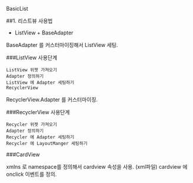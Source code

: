 BasicList

##1. 리스트뷰 사용법

* ListView + BaseAdapter

BaseAdapter 를 커스터마이징해서 ListView 세팅.

###ListView 사용단계
```
ListView 위젯 가져오기
Adapter 정의하기
ListView 에 Adapter 세팅하기
RecyclerView
```

RecyclerView.Adapter 를 커스터마이징.

###RecyclerView 사용단계
```
Recycler 위젯 가져오기
Adapter 정의하기
Recycler 에 Adapter 세팅하기
Recycler 에 LayoutManger 세팅하기
```

###CardView

xmlns 로 namespace를 정의해서 cardview 속성을 사용. (xml파일)
cardview 에 onclick 이벤트를 정의.